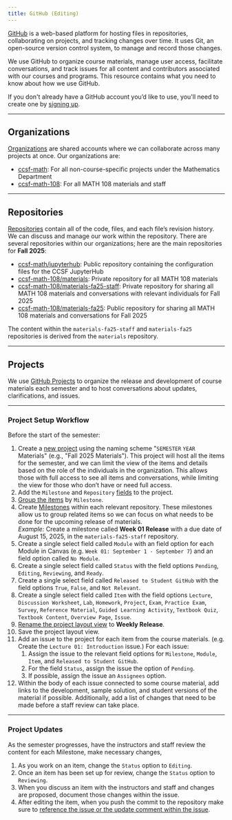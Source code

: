 ```yaml
---
title: GitHub (Editing)
---
```


[GitHub](https://github.com/) is a web-based platform for hosting files in repositories, collaborating on projects, and tracking changes over time. It uses Git, an open-source version control system, to manage and record those changes.

We use GitHub to organize course materials, manage user access, facilitate conversations, and track issues for all content and contributors associated with our courses and programs. This resource contains what you need to know about how we use GitHub.

If you don't already have a GitHub account you’d like to use, you'll need to create one by [signing up](https://github.com/signup).

---

## Organizations

[Organizations](https://docs.github.com/en/organizations/collaborating-with-groups-in-organizations/about-organizations) are shared accounts where we can collaborate across many projects at once. Our organizations are:

- [ccsf-math](https://github.com/orgs/ccsf-math): For all non-course-specific projects under the Mathematics Department
- [ccsf-math-108](https://github.com/orgs/ccsf-math-108): For all MATH 108 materials and staff

---

## Repositories

[Repositories](https://docs.github.com/en/repositories/creating-and-managing-repositories/about-repositories) contain all of the code, files, and each file’s revision history. We can discuss and manage our work within the repository. There are several repositories within our organizations; here are the main repositories for **Fall 2025**:

- [ccsf-math/jupyterhub](https://github.com/ccsf-math/jupyterhub/): Public repository containing the configuration files for the CCSF JupyterHub
- [ccsf-math-108/materials](https://github.com/ccsf-math-108/materials): Private repository for all MATH 108 materials
- [ccsf-math-108/materials-fa25-staff](https://github.com/ccsf-math-108/materials-fa25-staff): Private repository for sharing all MATH 108 materials and conversations with relevant individuals for Fall 2025
- [ccsf-math-108/materials-fa25](https://github.com/ccsf-math-108/materials-fa25): Public repository for sharing all MATH 108 materials and conversations for Fall 2025

The content within the `materials-fa25-staff` and `materials-fa25` repositories is derived from the `materials` repository.

---

## Projects

We use [GitHub Projects](https://docs.github.com/en/issues/planning-and-tracking-with-projects) to organize the release and development of course materials each semester and to host conversations about updates, clarifications, and issues.

---

### Project Setup Workflow

Before the start of the semester:

1. Create a [new project](https://github.com/orgs/ccsf-math-108/projects) using the naming scheme "`SEMESTER` `YEAR` Materials" (e.g., "Fall 2025 Materials"). This project will host all the items for the semester, and we can limit the view of the items and details based on the role of the individuals in the organization. This allows those with full access to see all items and conversations, while limiting the view for those who don’t have or need full access.
1. Add the `Milestone` and `Repository` [fields](https://docs.github.com/en/issues/planning-and-tracking-with-projects/understanding-fields) to the project.
1. [Group the items](https://docs.github.com/en/issues/planning-and-tracking-with-projects/customizing-views-in-your-project/customizing-the-table-layout#grouping-by-field-values) by `Milestone`.
1. Create [Milestones](https://docs.github.com/en/issues/using-labels-and-milestones-to-track-work/about-milestones) within each relevant repository. These milestones allow us to group related items so we can focus on what needs to be done for the upcoming release of materials.  
   *Example:* Create a milestone called **Week 01 Release** with a due date of August 15, 2025, in the `materials-fa25-staff` repository.
1. Create a single select field called `Module` with an field option for each Module in Canvas (e.g. `Week 01: September 1 - September 7`) and an field option called `No Module`.
1. Create a single select field called `Status` with the field options `Pending`, `Editing`, `Reviewing`, and `Ready`.
1. Create a single select field called `Released to Student GitHub` with the field options `True`, `False`, and `Not Relevant`.
1. Create a single select field called `Item` with the field options `Lecture`, `Discussion Worksheet`, `Lab`, `Homework`, `Project`, `Exam`, `Practice Exam`, `Survey`, `Reference Material`, `Guided Learning Activity`, `Textbook Quiz`, `Textbook Content`, `Overview Page`, `Issue`.
1. [Rename the project layout view](https://docs.github.com/en/issues/planning-and-tracking-with-projects/customizing-views-in-your-project/managing-your-views#renaming-a-saved-view) to **Weekly Release**.
1. Save the project layout view.
1. Add an issue to the project for each item from the course materials. (e.g. Create the `Lecture 01: Introduction` issue.) For each issue:
    1. Assign the issue to the relevant field options for `Milestone`, `Module`, `Item`, and `Released to Student GitHub`.
    1. For the field `Status`, assign the issue the option of `Pending`.
    1. If possible, assign the issue an `Assignees` option.
1. Within the body of each issue connected to some course material, add links to the development, sample solution, and student versions of the material if possible. Additionally, add a list of changes that need to be made before a staff review can take place.

---

### Project Updates

As the semester progresses, have the instructors and staff review the content for each Milestone, make necessary changes, 

1. As you work on an item, change the `Status` option to `Editing`.
1. Once an item has been set up for review, change the `Status` option to `Reviewing`.
1. When you discuss an item with the instructors and staff and changes are proposed, document those changes within the issue.
1. After editing the item, when you push the commit to the repository make sure to [reference the issue or the update comment within the issue](https://docs.github.com/en/get-started/writing-on-github/working-with-advanced-formatting/autolinked-references-and-urls).